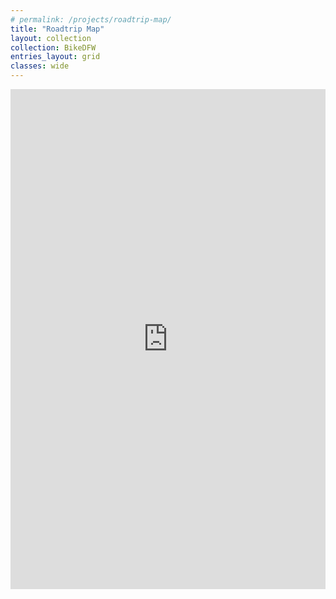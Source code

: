 ```yaml
---
# permalink: /projects/roadtrip-map/
title: "Roadtrip Map"
layout: collection
collection: BikeDFW
entries_layout: grid
classes: wide
---
```


<iframe width="100%" height="800px" src="https://www.arcgis.com/apps/View/index.html?appid=aa61a4e14c8442819f572096324789f2&amp;extent=-110.6389,25.7429,-82.5139,39.1917" frameborder="0" scrolling="no"></iframe>